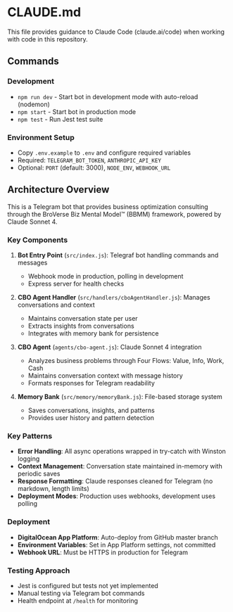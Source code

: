 # CLAUDE.md

This file provides guidance to Claude Code (claude.ai/code) when working with code in this repository.

## Commands

### Development
- `npm run dev` - Start bot in development mode with auto-reload (nodemon)
- `npm start` - Start bot in production mode
- `npm test` - Run Jest test suite

### Environment Setup
- Copy `.env.example` to `.env` and configure required variables
- Required: `TELEGRAM_BOT_TOKEN`, `ANTHROPIC_API_KEY`
- Optional: `PORT` (default: 3000), `NODE_ENV`, `WEBHOOK_URL`

## Architecture Overview

This is a Telegram bot that provides business optimization consulting through the BroVerse Biz Mental Model™ (BBMM) framework, powered by Claude Sonnet 4.

### Key Components

1. **Bot Entry Point** (`src/index.js`): Telegraf bot handling commands and messages
   - Webhook mode in production, polling in development
   - Express server for health checks

2. **CBO Agent Handler** (`src/handlers/cboAgentHandler.js`): Manages conversations and context
   - Maintains conversation state per user
   - Extracts insights from conversations
   - Integrates with memory bank for persistence

3. **CBO Agent** (`agents/cbo-agent.js`): Claude Sonnet 4 integration
   - Analyzes business problems through Four Flows: Value, Info, Work, Cash
   - Maintains conversation context with message history
   - Formats responses for Telegram readability

4. **Memory Bank** (`src/memory/memoryBank.js`): File-based storage system
   - Saves conversations, insights, and patterns
   - Provides user history and pattern detection

### Key Patterns

- **Error Handling**: All async operations wrapped in try-catch with Winston logging
- **Context Management**: Conversation state maintained in-memory with periodic saves
- **Response Formatting**: Claude responses cleaned for Telegram (no markdown, length limits)
- **Deployment Modes**: Production uses webhooks, development uses polling

### Deployment

- **DigitalOcean App Platform**: Auto-deploy from GitHub master branch
- **Environment Variables**: Set in App Platform settings, not committed
- **Webhook URL**: Must be HTTPS in production for Telegram

### Testing Approach

- Jest is configured but tests not yet implemented
- Manual testing via Telegram bot commands
- Health endpoint at `/health` for monitoring